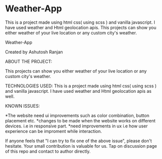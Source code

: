 # Weather-App
This is a project made using html css( using scss ) and vanilla javascript. 
I have used weather and Html geolocation apis.
This projects can show you either weather of your live location  or any custom city's weather.

Weather-App

Created by Ashutosh Ranjan 

ABOUT THE PROJECT:

This projects can show you either weather of your live location  or any custom city's weather.

TECHNOLOGIES USED:
This is a project made using html css( using scss ) and vanilla javascript. 
I have used weather and Html geolocation apis as well.


KNOWN ISSUES:

*The website need ui improvements such as color combination, button placement etc.
*changes to be made when the website works on different devices. i.e in responsive part.
*need improvements in ux i.e how user experience can be improment while interaction.

If anyone feels that "I can try to fix one of the above issue", please don't hesitate. Your small contribution is valuable for us.
Tap on discussion page of this repo and contact to author directly.
